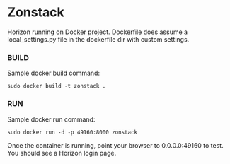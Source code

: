 Zonstack
========

Horizon running on Docker project. Dockerfile does assume a local_settings.py file in the dockerfile dir with custom settings.

### BUILD

Sample docker build command:

```
sudo docker build -t zonstack .
```

### RUN

Sample docker run command:

```
sudo docker run -d -p 49160:8000 zonstack
```

Once the container is running, point your browser to 0.0.0.0:49160 to test. You should see a Horizon login page. 
